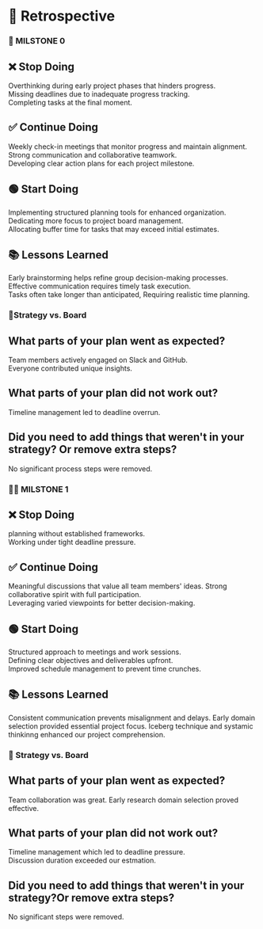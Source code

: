 <!-- this template is for inspiration, feel free to change it however you like! -->

# 🔁  Retrospective
 ### 🚀 MILSTONE 0

##  ❌ Stop Doing
Overthinking during early project phases that hinders progress.  
Missing deadlines due to inadequate progress tracking.  
Completing tasks at the final moment.  
##  ✅ Continue Doing
Weekly check-in meetings that monitor progress and maintain alignment.  
Strong communication and collaborative teamwork.  
Developing clear action plans for each project milestone.  
##  🟢 Start Doing
Implementing structured planning tools for enhanced organization.  
Dedicating more focus to project board management.  
Allocating buffer time for tasks that may exceed initial estimates.  
##  📚 Lessons Learned
Early brainstorming helps refine group decision-making processes.   
Effective communication requires timely task execution.  
Tasks often take longer than anticipated, Requiring realistic time planning.  

### 🎯Strategy vs. Board

## What parts of your plan went as expected?
Team members actively engaged on Slack and GitHub.  
Everyone contributed unique insights.  
## What parts of your plan did not work out?
Timeline management led to deadline overrun.    
## Did you need to add things that weren't in your strategy? Or remove extra steps?
No significant process steps were removed.  


### 🚀🚀 MILSTONE 1

##  ❌ Stop Doing
planning without established frameworks.  
Working under tight deadline pressure.  
##  ✅ Continue Doing
Meaningful discussions that value all team members' ideas.
Strong collaborative spirit with full participation.  
Leveraging varied viewpoints for better decision-making.  
##  🟢 Start Doing
Structured approach to meetings and work sessions.  
Defining clear objectives and deliverables upfront.  
Improved schedule management to prevent time crunches.  
##  📚 Lessons Learned
Consistent communication prevents misalignment and delays. 
Early domain selection provided essential project focus.
Iceberg technique and systamic thinkinng enhanced our project comprehension.  
 

### 🎯 Strategy vs. Board

## What parts of your plan went as expected?
Team collaboration was great. 
Early research domain selection proved effective.  
## What parts of your plan did not work out?
Timeline management which led to deadline pressure.  
Discussion duration exceeded our estmation.  
## Did you need to add things that weren't in your strategy?Or remove extra steps?
No significant steps were removed.





<!-- reflect on your contributions, challenges and progress in this milestone -->

